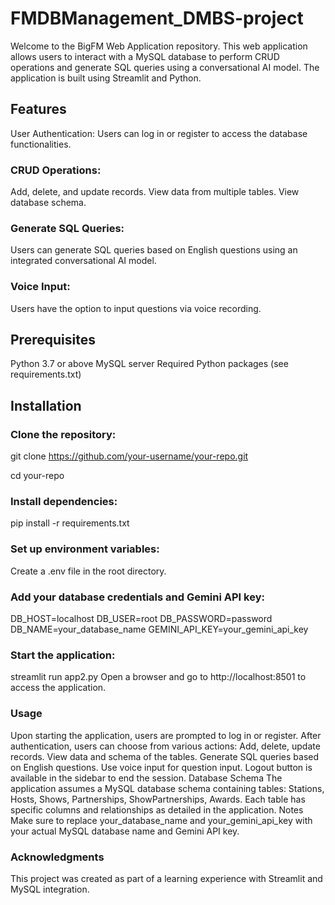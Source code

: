 # FMDBManagement_DMBS-project
Welcome to the BigFM Web Application repository. This web application allows users to interact with a MySQL database to perform CRUD operations and generate SQL queries using a conversational AI model. The application is built using Streamlit and Python.

## Features
User Authentication: Users can log in or register to access the database functionalities.
### CRUD Operations:
Add, delete, and update records.
View data from multiple tables.
View database schema.
### Generate SQL Queries:
Users can generate SQL queries based on English questions using an integrated conversational AI model.
### Voice Input:
Users have the option to input questions via voice recording.
## Prerequisites
Python 3.7 or above
MySQL server
Required Python packages (see requirements.txt)


## Installation
### Clone the repository:
git clone https://github.com/your-username/your-repo.git

cd your-repo

### Install dependencies:
pip install -r requirements.txt

### Set up environment variables:
Create a .env file in the root directory.

### Add your database credentials and Gemini API key:
DB_HOST=localhost
DB_USER=root
DB_PASSWORD=password
DB_NAME=your_database_name
GEMINI_API_KEY=your_gemini_api_key

### Start the application:
streamlit run app2.py
Open a browser and go to http://localhost:8501 to access the application.

### Usage
Upon starting the application, users are prompted to log in or register.
After authentication, users can choose from various actions:
Add, delete, update records.
View data and schema of the tables.
Generate SQL queries based on English questions.
Use voice input for question input.
Logout button is available in the sidebar to end the session.
Database Schema
The application assumes a MySQL database schema containing tables: Stations, Hosts, Shows, Partnerships, ShowPartnerships, Awards.
Each table has specific columns and relationships as detailed in the application.
Notes
Make sure to replace your_database_name and your_gemini_api_key with your actual MySQL database name and Gemini API key.

### Acknowledgments
This project was created as part of a learning experience with Streamlit and MySQL integration.
